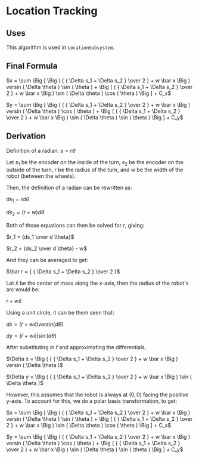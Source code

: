 # Location Tracking

## Uses

This algorithm is used in `LocationSubsystem`.

## Final Formula

$`x = \sum \Big [ \Big ( { { \Delta s_1 + \Delta s_2 } \over 2 } + w \bar x \Big ) versin ( \Delta \theta ) \sin ( \theta ) + \Big ( { { \Delta s_1 + \Delta s_2 } \over 2 } + w \bar x \Big ) \sin ( \Delta \theta ) \cos ( \theta ) \Big ] + C_x`$

$`y = \sum \Big [ \Big ( { { \Delta s_1 + \Delta s_2 } \over 2 } + w \bar x \Big ) versin ( \Delta \theta ) \cos ( \theta ) + \Big ( { { \Delta s_1 + \Delta s_2 } \over 2 } + w \bar x \Big ) \sin ( \Delta \theta ) \sin ( \theta ) \Big ] + C_y`$

## Derivation

Definition of a radian:
$`s = r \theta`$

Let $`s_1`$ be the encoder on the inside of the turn, $`s_2`$ be the encoder on the outside of the turn, $`r`$ be the radius of the turn, and $`w`$ be the width of the robot (between the wheels).

Then, the definition of a radian can be rewritten as:

$`ds_1 = r d \theta`$

$`ds_2 = (r + w) d \theta`$

Both of those equations can then be solved for $`r`$, giving:

$`r_1 = {ds_1 \over d \theta}`$

$`r_2 = {ds_2 \over d \theta} - w`$

And they can be averaged to get:

$`\bar r = { { \Delta s_1 + \Delta s_2 } \over 2 }`$

Let $`\bar x`$ be the center of mass along the x-axis, then the radius of the robot's arc would be:

$`r + w \bar x`$

Using a unit circle, it can be them seen that:

$`dx = ( \bar r + w \bar x ) versin ( d \theta )`$

$`dy = ( \bar r + w \bar x ) \sin ( d \theta )`$

After substituting in $`\bar r`$ and approximating the differentials,

$`\Delta x = \Big ( { { \Delta s_1 + \Delta s_2 } \over 2 } + w \bar x \Big ) versin ( \Delta \theta )`$

$`\Delta y = \Big ( { { \Delta s_1 + \Delta s_2 } \over 2 } + w \bar x \Big ) \sin ( \Delta \theta )`$

However, this assumes that the robot is always at $`(0, 0)`$ facing the positive y-axis.
To account for this, we do a polar basis transformation, to get:

$`x = \sum \Big [ \Big ( { { \Delta s_1 + \Delta s_2 } \over 2 } + w \bar x \Big ) versin ( \Delta \theta ) \sin ( \theta ) + \Big ( { { \Delta s_1 + \Delta s_2 } \over 2 } + w \bar x \Big ) \sin ( \Delta \theta ) \cos ( \theta ) \Big ] + C_x`$

$`y = \sum \Big [ \Big ( { { \Delta s_1 + \Delta s_2 } \over 2 } + w \bar x \Big ) versin ( \Delta \theta ) \cos ( \theta ) + \Big ( { { \Delta s_1 + \Delta s_2 } \over 2 } + w \bar x \Big ) \sin ( \Delta \theta ) \sin ( \theta ) \Big ] + C_y`$
